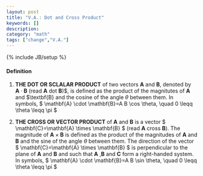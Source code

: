 ```yaml
---
layout: post
title: "V.A.: Dot and Cross Product"
keywords: []
description: 
category: "math"
tags: ["change","V.A."]
---
```

{% include JB/setup %}

#### Definition
1. $\textbf{THE DOT OR SCLALAR PRODUCT}$ of two vectors $\textbf{A}$ and
   $\textbf{B}$, denoted by $\mathbf{A} \cdot \mathbf{B}$ (read $\textbf{A}$ dot
   $\textbf{B}$)$, is defined as the product of the magnitutes of $\textbf{A}$ and
   $\textbf{B} and the cosine of the angle $\theta$ between them. In symbols,
   $
   \mathbf{A} \cdot \mathbf{B}=A B \cos \theta, \quad 0 \leqq \theta \leqq \pi
   $

2. $\textbf{THE CROSS OR VECTOR PRODUCT}$ of $\textbf{A}$ and $\textbf{B}$ is a
   vector $
   \mathbf{C}=\mathbf{A} \times \mathbf{B}
   $ (read $\mathbf{A}$ cross $\mathbf{B}$). The magnitude of $\mathbf{A} \times \mathbf{B}$
   is defined as the product of the magnitudes of $\mathbf{A}$ and $\mathbf{B}$
   and the sine of the angle $\theta$ between them. The direction of the vector 
   $
   \mathbf{C}=\mathbf{A} \times \mathbf{B}
   $ is perpendicular to the plane of $\textbf{A}$ and $\textbf{B}$ and such
   that $\textbf{A}$ ,$\textbf{B}$ and $\textbf{C}$ form a right-handed system.
   In symbols,
   $
   \mathbf{A} \cdot \mathbf{B}=A B \sin \theta, \quad 0 \leqq \theta \leqq \pi
   $

